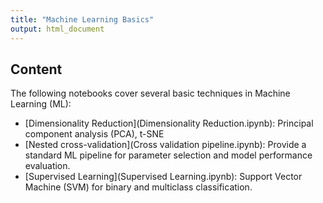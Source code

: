 ```yaml
---
title: "Machine Learning Basics"
output: html_document
---
```


## Content

The following notebooks cover several basic techniques in Machine Learning (ML):

-   [Dimensionality Reduction](Dimensionality Reduction.ipynb): Principal component analysis (PCA), t-SNE
-   [Nested cross-validation](Cross validation pipeline.ipynb): Provide a standard ML pipeline for parameter selection and model performance evaluation.
-   [Supervised Learning](Supervised Learning.ipynb): Support Vector Machine (SVM) for binary and multiclass classification.

